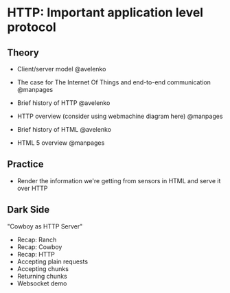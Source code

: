 HTTP: Important application level protocol
===

Theory
---

 + Client/server model @avelenko
 
 + The case for The Internet Of Things and end-to-end communication @manpages
 
 + Brief history of HTTP @avelenko
 
 + HTTP overview (consider using webmachine diagram here) @manpages
 
 + Brief history of HTML @avelenko
 
 + HTML 5 overview @manpages 

Practice
---

 + Render the information we're getting from sensors in HTML and serve it over HTTP

Dark Side
---

"Cowboy as HTTP Server"

 + Recap: Ranch
 + Recap: Cowboy
 + Recap: HTTP
 + Accepting plain requests
 + Accepting chunks
 + Returning chunks
 + Websocket demo
